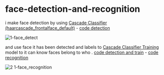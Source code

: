 # face-detection-and-recognition

i make face detection by using [Cascade Classifier](https://docs.opencv.org/4.5.2/db/d28/tutorial_cascade_classifier.html) [(haarcascade_frontalface_default)](https://github.com/ahmedatef1610/face-detection-and-recognition/blob/master/haarcascade_frontalface_default.xml) - [code detection](https://github.com/ahmedatef1610/face-detection-and-recognition/blob/master/1-face_detect.py)

![1-face_detect](https://user-images.githubusercontent.com/39852784/127774213-3e6bce58-9339-4b75-8e03-3a5611a59086.gif)

and use face it has been detected and labels to [Cascade Classifier Training](https://docs.opencv.org/4.5.2/dc/d88/tutorial_traincascade.html) model to it can know faces belong to who . [code detection and train](https://github.com/ahmedatef1610/face-detection-and-recognition/blob/master/2.0-faces_train.py) - [code recognition](https://github.com/ahmedatef1610/face-detection-and-recognition/blob/master/2.1-face_recognition.py)

![2 1-face_recognition](https://user-images.githubusercontent.com/39852784/127774297-2a9f8b12-61fe-4e7e-81fd-e6fb181c3337.gif)



